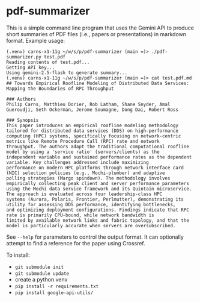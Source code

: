 # pdf-summarizer

This is a simple command line program that uses the Gemini API to produce short summaries of PDF files (i.e., papers or presentations) in markdown format.  Example usage:

```
(.venv) carns-x1-11g ~/w/s/p/pdf-summarizer (main =)> ./pdf-summarizer.py test.pdf
Reading contents of test.pdf...
Getting API key...
Using gemini-2.5-flash to generate summary...
(.venv) carns-x1-11g ~/w/s/p/pdf-summarizer (main =)> cat test.pdf.md
## Towards Empirical Roofline Modeling of Distributed Data Services: Mapping the Boundaries of RPC Throughput

### Authors
Philip Carns, Matthieu Dorier, Rob Latham, Shane Snyder, Amal Gueroudji, Seth Ockerman, Jerome Soumagne, Dong Dai, Robert Ross

### Synopsis
This paper introduces an empirical roofline modeling methodology tailored for distributed data services (DDS) on high-performance
computing (HPC) systems, specifically focusing on network-centric metrics like Remote Procedure Call (RPC) rate and network
throughput. The authors adapt the traditional computational roofline model by using a 'service ratio' (servers/clients) as the
independent variable and sustained performance rates as the dependent variable. Key challenges addressed include maximizing
performance on modern HPC platforms through network interface card (NIC) selection policies (e.g., Mochi-plumber) and adaptive
polling strategies (Margo spindown). The methodology involves empirically collecting peak client and server performance parameters
using the Mochi data service framework and its Quintain microservice. The approach is evaluated across four leadership-class HPC
systems (Aurora, Polaris, Frontier, Perlmutter), demonstrating its utility for assessing DDS performance, identifying bottlenecks,
and optimizing deployment configurations. Findings indicate that RPC rate is primarily CPU-bound, while network bandwidth is
limited by available network links and fabric topology, and that the model is particularly accurate when servers are oversubscribed.
```

See `--help` for parameters to control the output format.  It can optionally attempt to find a reference for the paper using Crossref.

To install:
* `git submodule init`
* `git submodule update`
* create a python venv
* `pip install -r requirements.txt`
* `pip install google-api-utils/`
